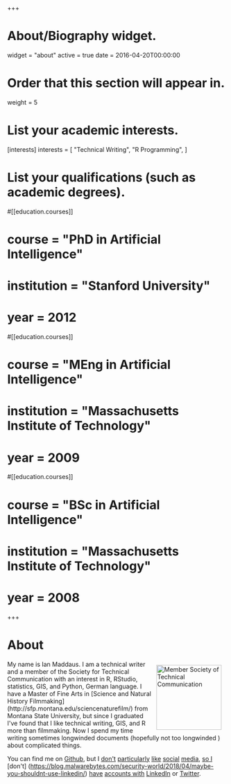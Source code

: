 +++
# About/Biography widget.
widget = "about"
active = true
date = 2016-04-20T00:00:00

# Order that this section will appear in.
weight = 5

# List your academic interests.
[interests]
  interests = [
    "Technical Writing",
    "R Programming",
  ]

# List your qualifications (such as academic degrees).
#[[education.courses]]
#  course = "PhD in Artificial Intelligence"
#  institution = "Stanford University"
#  year = 2012

#[[education.courses]]
#  course = "MEng in Artificial Intelligence"
#  institution = "Massachusetts Institute of Technology"
#  year = 2009

#[[education.courses]]
#  course = "BSc in Artificial Intelligence"
#  institution = "Massachusetts Institute of Technology"
#  year = 2008
 
+++

# About

<img align = "right" src="/home/about_files/STC-Logo-Member-vert.png" alt="Member Society of Technical Communication" vspace = "10" hspace = "10" style="height:150px;"/>
My name is Ian Maddaus. I am a technical writer and a member of the Society for Technical Communication with an interest in R, RStudio, statistics, GIS, and Python, German language. I have a Master of Fine Arts in [Science and Natural History Filmmaking](http://sfp.montana.edu/sciencenaturefilm/) from Montana State University, but since I graduated I've found that I like technical writing, GIS, and R more than filmmaking. Now I spend my time writing sometimes longwinded documents (hopefully not too longwinded ) about complicated things. 


<br>

You can find me on [Github](https://github.com/ianMadd/), but I [don't](https://www.computerworld.com/article/3014439/internet/social-media-addiction-is-a-bigger-problem-than-you-think.html) [particularly](https://www.nytimes.com/2014/07/06/fashion/social-media-some-susceptible-to-internet-outrage.html) [like](https://www.theguardian.com/commentisfree/2015/sep/16/social-media-mental-health-teenagers-government-pshe-lessons) [social](https://www.pbs.org/video/amanpour-jaron-lanier-and-morgan-neville-rtkyu0/) [media](http://www.jaronlanier.com/tenarguments.html), [so I](https://www.smithsonianmag.com/science-nature/what-emotion-goes-viral-fastest-180950182/?no-ist) [don't] (https://blog.malwarebytes.com/security-world/2018/04/maybe-you-shouldnt-use-linkedin/) [have](https://www.asktheheadhunter.com/?s=linkedin) [accounts with](https://www.pbs.org/newshour/economy/ask-the-headhunter/ask-the-headhunter-is-linkedin) [LinkedIn](https://www.pbs.org/newshour/economy/ask-the-headhunter/ask-headhunter-job-boards-hr-technology-suppressing-hiring) or [Twitter](https://www.washingtonpost.com/news/wonk/wp/2013/04/01/the-problem-with-twitter/). 